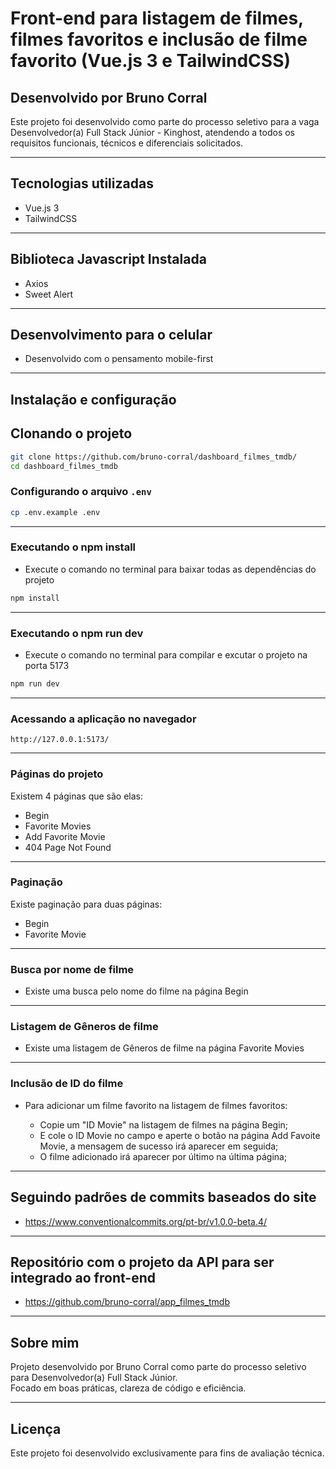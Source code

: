 # Front-end para listagem de filmes, filmes favoritos e inclusão de filme favorito (Vue.js 3 e TailwindCSS)

## Desenvolvido por Bruno Corral

Este projeto foi desenvolvido como parte do processo seletivo para a vaga Desenvolvedor(a) Full Stack Júnior - Kinghost, atendendo a todos os requisitos funcionais, técnicos e diferenciais solicitados.

---

## Tecnologias utilizadas
* Vue.js 3
* TailwindCSS

---

## Biblioteca Javascript Instalada
* Axios
* Sweet Alert

---

## Desenvolvimento para o celular
* Desenvolvido com o pensamento mobile-first

---

## Instalação e configuração

## Clonando o projeto

```bash
git clone https://github.com/bruno-corral/dashboard_filmes_tmdb/
cd dashboard_filmes_tmdb
```

### Configurando o arquivo `.env`
```bash
cp .env.example .env
```

---

### Executando o npm install
* Execute o comando no terminal para baixar todas as dependências do projeto

```bash
npm install
```

---

### Executando o npm run dev
* Execute o comando no terminal para compilar e excutar o projeto na porta 5173

```bash
npm run dev
```

---

### Acessando a aplicação no navegador
```
http://127.0.0.1:5173/
```

---

### Páginas do projeto
Existem 4 páginas que são elas:

* Begin
* Favorite Movies
* Add Favorite Movie
* 404 Page Not Found

---

### Paginação
Existe paginação para duas páginas:

* Begin
* Favorite Movie

---

### Busca por nome de filme
* Existe uma busca pelo nome do filme na página Begin

---

### Listagem de Gêneros de filme
* Existe uma listagem de Gêneros de filme na página Favorite Movies

---

### Inclusão de ID do filme
* Para adicionar um filme favorito na listagem de filmes favoritos:

  - Copie um "ID Movie" na listagem de filmes na página Begin;
  - E cole o ID Movie no campo e aperte o botão na página Add Favoite Movie, a mensagem de sucesso irá aparecer em seguida;
  - O filme adicionado irá aparecer por último na última página;

---

## Seguindo padrões de commits baseados do site
* https://www.conventionalcommits.org/pt-br/v1.0.0-beta.4/

---

## Repositório com o projeto da API para ser integrado ao front-end
* https://github.com/bruno-corral/app_filmes_tmdb

---

## Sobre mim

Projeto desenvolvido por Bruno Corral como parte do processo seletivo para Desenvolvedor(a) Full Stack Júnior.  
Focado em boas práticas, clareza de código e eficiência.

---

## Licença
Este projeto foi desenvolvido exclusivamente para fins de avaliação técnica.
